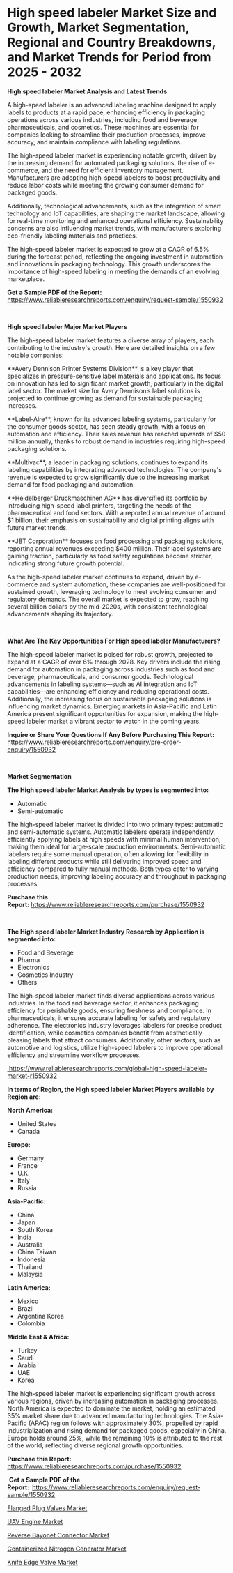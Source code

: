 <p><h1>High speed labeler Market Size and Growth, Market Segmentation, Regional and Country Breakdowns, and Market Trends for Period from 2025 -  2032</h1></p><p><strong>High speed labeler Market Analysis and Latest Trends</strong></p>
<p><p>A high-speed labeler is an advanced labeling machine designed to apply labels to products at a rapid pace, enhancing efficiency in packaging operations across various industries, including food and beverage, pharmaceuticals, and cosmetics. These machines are essential for companies looking to streamline their production processes, improve accuracy, and maintain compliance with labeling regulations.</p><p>The high-speed labeler market is experiencing notable growth, driven by the increasing demand for automated packaging solutions, the rise of e-commerce, and the need for efficient inventory management. Manufacturers are adopting high-speed labelers to boost productivity and reduce labor costs while meeting the growing consumer demand for packaged goods. </p><p>Additionally, technological advancements, such as the integration of smart technology and IoT capabilities, are shaping the market landscape, allowing for real-time monitoring and enhanced operational efficiency. Sustainability concerns are also influencing market trends, with manufacturers exploring eco-friendly labeling materials and practices.</p><p>The high-speed labeler market is expected to grow at a CAGR of 6.5% during the forecast period, reflecting the ongoing investment in automation and innovations in packaging technology. This growth underscores the importance of high-speed labeling in meeting the demands of an evolving marketplace.</p></p>
<p><strong>Get a Sample PDF of the Report:&nbsp;</strong> <a href="https://www.reliableresearchreports.com/enquiry/request-sample/1550932?utm_campaign=117&utm_medium=2&utm_source=Github&utm_content=ia&utm_term=16022025&utm_id=high-speed-labeler">https://www.reliableresearchreports.com/enquiry/request-sample/1550932</a></p>
<p>&nbsp;</p>
<p><strong>High speed labeler Major Market Players</strong></p>
<p><p>The high-speed labeler market features a diverse array of players, each contributing to the industry's growth. Here are detailed insights on a few notable companies:</p><p>**Avery Dennison Printer Systems Division** is a key player that specializes in pressure-sensitive label materials and applications. Its focus on innovation has led to significant market growth, particularly in the digital label sector. The market size for Avery Dennison’s label solutions is projected to continue growing as demand for sustainable packaging increases.</p><p>**Label-Aire**, known for its advanced labeling systems, particularly for the consumer goods sector, has seen steady growth, with a focus on automation and efficiency. Their sales revenue has reached upwards of $50 million annually, thanks to robust demand in industries requiring high-speed packaging solutions.</p><p>**Multivac**, a leader in packaging solutions, continues to expand its labeling capabilities by integrating advanced technologies. The company's revenue is expected to grow significantly due to the increasing market demand for food packaging and automation.</p><p>**Heidelberger Druckmaschinen AG** has diversified its portfolio by introducing high-speed label printers, targeting the needs of the pharmaceutical and food sectors. With a reported annual revenue of around $1 billion, their emphasis on sustainability and digital printing aligns with future market trends.</p><p>**JBT Corporation** focuses on food processing and packaging solutions, reporting annual revenues exceeding $400 million. Their label systems are gaining traction, particularly as food safety regulations become stricter, indicating strong future growth potential.</p><p>As the high-speed labeler market continues to expand, driven by e-commerce and system automation, these companies are well-positioned for sustained growth, leveraging technology to meet evolving consumer and regulatory demands. The overall market is expected to grow, reaching several billion dollars by the mid-2020s, with consistent technological advancements shaping its trajectory.</p></p>
<p>&nbsp;</p>
<p><strong>What Are The Key Opportunities For High speed labeler Manufacturers?</strong></p>
<p><p>The high-speed labeler market is poised for robust growth, projected to expand at a CAGR of over 6% through 2028. Key drivers include the rising demand for automation in packaging across industries such as food and beverage, pharmaceuticals, and consumer goods. Technological advancements in labeling systems—such as AI integration and IoT capabilities—are enhancing efficiency and reducing operational costs. Additionally, the increasing focus on sustainable packaging solutions is influencing market dynamics. Emerging markets in Asia-Pacific and Latin America present significant opportunities for expansion, making the high-speed labeler market a vibrant sector to watch in the coming years.</p></p>
<p><strong>Inquire or Share Your Questions If Any Before Purchasing This Report:</strong> <a href="https://www.reliableresearchreports.com/enquiry/pre-order-enquiry/1550932?utm_campaign=117&utm_medium=2&utm_source=Github&utm_content=ia&utm_term=16022025&utm_id=high-speed-labeler">https://www.reliableresearchreports.com/enquiry/pre-order-enquiry/1550932</a></p>
<p>&nbsp;</p>
<p><strong>Market Segmentation</strong></p>
<p><strong>The High speed labeler Market Analysis by types is segmented into:</strong></p>
<p><ul><li>Automatic</li><li>Semi-automatic</li></ul></p>
<p><p>The high-speed labeler market is divided into two primary types: automatic and semi-automatic systems. Automatic labelers operate independently, efficiently applying labels at high speeds with minimal human intervention, making them ideal for large-scale production environments. Semi-automatic labelers require some manual operation, often allowing for flexibility in labeling different products while still delivering improved speed and efficiency compared to fully manual methods. Both types cater to varying production needs, improving labeling accuracy and throughput in packaging processes.</p></p>
<p><strong>Purchase this Report:&nbsp;</strong><a href="https://www.reliableresearchreports.com/purchase/1550932?utm_campaign=117&utm_medium=2&utm_source=Github&utm_content=ia&utm_term=16022025&utm_id=high-speed-labeler">https://www.reliableresearchreports.com/purchase/1550932</a></p>
<p>&nbsp;</p>
<p><strong>The High speed labeler Market Industry Research by Application is segmented into:</strong></p>
<p><ul><li>Food and Beverage</li><li>Pharma</li><li>Electronics</li><li>Cosmetics Industry</li><li>Others</li></ul></p>
<p><p>The high-speed labeler market finds diverse applications across various industries. In the food and beverage sector, it enhances packaging efficiency for perishable goods, ensuring freshness and compliance. In pharmaceuticals, it ensures accurate labeling for safety and regulatory adherence. The electronics industry leverages labelers for precise product identification, while cosmetics companies benefit from aesthetically pleasing labels that attract consumers. Additionally, other sectors, such as automotive and logistics, utilize high-speed labelers to improve operational efficiency and streamline workflow processes.</p></p>
<p><a href="https://www.reliableresearchreports.com/global-high-speed-labeler-market-r1550932?utm_campaign=117&utm_medium=2&utm_source=Github&utm_content=ia&utm_term=16022025&utm_id=high-speed-labeler">&nbsp;https://www.reliableresearchreports.com/global-high-speed-labeler-market-r1550932</a></p>
<p><strong>In terms of Region, the High speed labeler Market Players available by Region are:</strong></p>
<p>
    <p> <strong> North America: </strong>
        <ul>
            <li>United States</li>
            <li>Canada</li>
        </ul>
        </p> 
    <p> <strong> Europe: </strong>
        <ul>
            <li>Germany</li>
            <li>France</li>
            <li>U.K.</li>
            <li>Italy</li>
            <li>Russia</li>
        </ul>
        </p> 
    <p> <strong> Asia-Pacific: </strong>
        <ul>
            <li>China</li>
            <li>Japan</li>
            <li>South Korea</li>
            <li>India</li>
            <li>Australia</li>
            <li>China Taiwan</li>
            <li>Indonesia</li>
            <li>Thailand</li>
            <li>Malaysia</li>
        </ul>
        </p> 
    <p> <strong> Latin America: </strong>
        <ul>
            <li>Mexico</li>
            <li>Brazil</li>
            <li>Argentina Korea</li>
            <li>Colombia</li>
        </ul>
        </p> 
    <p> <strong> Middle East & Africa: </strong>
        <ul>
            <li>Turkey</li>
            <li>Saudi</li>
            <li>Arabia</li>
            <li>UAE</li>
            <li>Korea</li>
        </ul>
    </p>
    </p>
<p><p>The high-speed labeler market is experiencing significant growth across various regions, driven by increasing automation in packaging processes. North America is expected to dominate the market, holding an estimated 35% market share due to advanced manufacturing technologies. The Asia-Pacific (APAC) region follows with approximately 30%, propelled by rapid industrialization and rising demand for packaged goods, especially in China. Europe holds around 25%, while the remaining 10% is attributed to the rest of the world, reflecting diverse regional growth opportunities.</p></p>
<p><strong>Purchase this Report: </strong><a href="https://www.reliableresearchreports.com/purchase/1550932?utm_campaign=117&utm_medium=2&utm_source=Github&utm_content=ia&utm_term=16022025&utm_id=high-speed-labeler">https://www.reliableresearchreports.com/purchase/1550932</a></p>
<p>&nbsp;<strong>Get a Sample PDF of the Report:&nbsp;&nbsp;</strong><a href="https://www.reliableresearchreports.com/enquiry/request-sample/1550932?utm_campaign=117&utm_medium=2&utm_source=Github&utm_content=ia&utm_term=16022025&utm_id=high-speed-labeler">https://www.reliableresearchreports.com/enquiry/request-sample/1550932</a></p>
<p><strong></strong></p>
<p><p><a href="https://github.com/aksayvoogdt/Market-Research-Report-List-1/blob/main/flanged-plug-valves-market.md?utm_campaign=117&utm_medium=2&utm_source=Github&utm_content=ia&utm_term=16022025&utm_id=high-speed-labeler">Flanged Plug Valves Market</a></p><p><a href="https://github.com/phumlaaijem/Market-Research-Report-List-1/blob/main/uav-engine-market.md?utm_campaign=117&utm_medium=2&utm_source=Github&utm_content=ia&utm_term=16022025&utm_id=high-speed-labeler">UAV Engine Market</a></p><p><a href="https://github.com/alasmyayock/Market-Research-Report-List-1/blob/main/reverse-bayonet-connector-market.md?utm_campaign=117&utm_medium=2&utm_source=Github&utm_content=ia&utm_term=16022025&utm_id=high-speed-labeler">Reverse Bayonet Connector Market</a></p><p><a href="https://github.com/memorirummy/Market-Research-Report-List-1/blob/main/containerized-nitrogen-generator-market.md?utm_campaign=117&utm_medium=2&utm_source=Github&utm_content=ia&utm_term=16022025&utm_id=high-speed-labeler">Containerized Nitrogen Generator Market</a></p><p><a href="https://github.com/eusoffyhanty/Market-Research-Report-List-1/blob/main/knife-edge-valve-market.md?utm_campaign=117&utm_medium=2&utm_source=Github&utm_content=ia&utm_term=16022025&utm_id=high-speed-labeler">Knife Edge Valve Market</a></p></p>